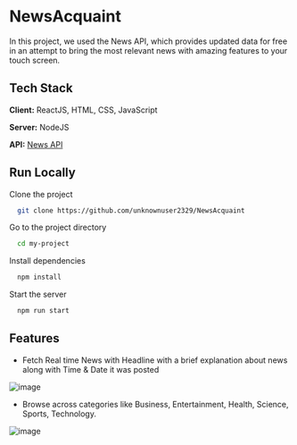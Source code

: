 # NewsAcquaint
In this project, we used the News API, which provides updated data for free in an attempt to bring the most relevant news with amazing features to your touch screen.

## Tech Stack

**Client:** ReactJS, HTML, CSS, JavaScript

**Server:** NodeJS

**API:** [News API](https://newsapi.org/)



## Run Locally

Clone the project

```bash
  git clone https://github.com/unknownuser2329/NewsAcquaint
```

Go to the project directory

```bash
  cd my-project
```

Install dependencies

```bash
  npm install
```

Start the server

```bash
  npm run start
```
 
 ## Features
 - Fetch Real time News with Headline with a brief explanation about news along with Time & Date it was posted
 
![image](https://user-images.githubusercontent.com/85068589/188365473-0f59ecdf-9eda-4304-89b8-4097ae13d7ac.png)


- Browse across categories like Business, Entertainment, Health, Science, Sports, Technology.

![image](https://user-images.githubusercontent.com/85068589/188366083-e09db853-3688-4ec4-bc9d-d4894c94df45.png)

 
 

  
  
